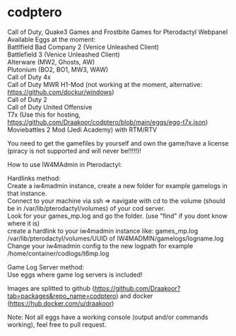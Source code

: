 # codptero  
Call of Duty, Quake3 Games and Frostbite Games for Pterodactyl Webpanel     
Available Eggs at the moment:    
Battlfield Bad Company 2 (Venice Unleashed Client)  
Battlefield 3 (Venice Unleashed Client)  
Alterware (MW2, Ghosts, AW)  
Plutonium (BO2, BO1, MW3, WAW)  
Call of Duty 4x  
Call of Duty MWR H1-Mod (not working at the moment, alternative: https://github.com/dockur/windows)  
Call of Duty 2  
Call of Duty United Offensive  
T7x (Use this for hosting, https://github.com/Draakoor/codptero/blob/main/eggs/egg-t7x.json)  
Moviebattles 2 Mod (Jedi Academy) with RTM/RTV  
  
You need to get the gamefiles by yourself and own the game/have a license (piracy is not supported and will never be!!!!!)!  
  
How to use IW4MAdmin in Pterodactyl:  
  
Hardlinks method:  
Create a iw4madmin instance, create a new folder for example gamelogs in that instance.  
Connect to your machine via ssh => navigate with cd to the volume (should be in /var/lib/pterodactyl/volumes) of your cod server.  
Look for your games_mp.log and go the folder.  (use "find" if you dont know where it is)  
create a hardlink to your iw4madmin instance like: games_mp.log /var/lib/pterodactyl/volumes/UUID of IW4MADMIN/gamelogs/logname.log  
Change your iw4madmin config to the new logpath for example /home/container/codlogs/t6mp.log  
  
Game Log Server method:  
Use eggs where game log servers is included!  
  
  
Images are splitted to github (https://github.com/Draakoor?tab=packages&repo_name=codptero) and docker (https://hub.docker.com/u/draakoor)  

Note: Not all eggs have a working console (output and/or commands working), feel free to pull request.
